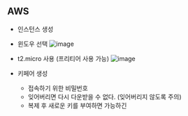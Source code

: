 ## AWS

* 인스턴스 생성
* 윈도우 선택
![image](https://github.com/dgjinsu/AWS-study/assets/97269799/ee6c90f1-1c08-46de-9d7d-65522ccfee19)

* t2.micro 사용 (프리티어 사용 가능)
![image](https://github.com/dgjinsu/AWS-study/assets/97269799/d883ed5b-7a45-41a0-8a9a-cee3d85de196)

* 키페어 생성
  * 접속하기 위한 비밀번호
  * 잊어버리면 다시 다운받을 수 없다. (잊어버리지 않도록 주의)
  * 복제 후 새로운 키를 부여하면 가능하긴 

